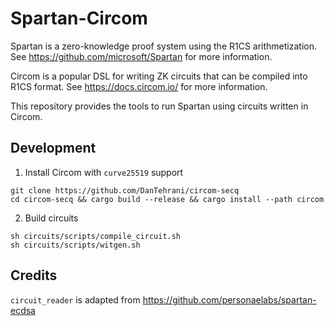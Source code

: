 # Spartan-Circom

Spartan is a zero-knowledge proof system using the R1CS arithmetization. See https://github.com/microsoft/Spartan for more information.

Circom is a popular DSL for writing ZK circuits that can be compiled into R1CS format. See https://docs.circom.io/ for more information.

This repository provides the tools to run Spartan using circuits written in Circom.

## Development

1. Install Circom with `curve25519` support

```shell
git clone https://github.com/DanTehrani/circom-secq
cd circom-secq && cargo build --release && cargo install --path circom
```

2. Build circuits

```shell
sh circuits/scripts/compile_circuit.sh
sh circuits/scripts/witgen.sh
```

## Credits

`circuit_reader` is adapted from https://github.com/personaelabs/spartan-ecdsa
